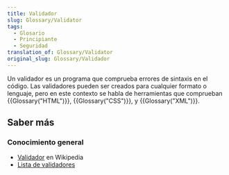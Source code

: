 ```yaml
---
title: Validador
slug: Glossary/Validator
tags:
  - Glosario
  - Principiante
  - Seguridad
translation_of: Glossary/Validator
original_slug: Glossary/Validador
---
```


Un validador es un programa que comprueba errores de sintaxis en el código. Las validadores pueden ser creados para cualquier formato o lenguaje, pero en este contexto se habla de herramientas que comprueban {{Glossary("HTML")}}, {{Glossary("CSS")}}, y {{Glossary("XML")}}.

## Saber más

### Conocimiento general

- [Validador](https://es.wikipedia.org/wiki/Validador) en Wikipedia
- [Lista de validadores](/es/docs/Tools/Validators)
